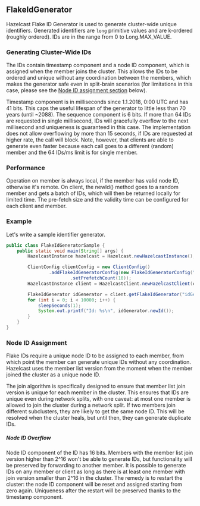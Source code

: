 ## FlakeIdGenerator

Hazelcast Flake ID Generator is used to generate cluster-wide unique identifiers. Generated identifiers are `long` primitive values and are k-ordered (roughly ordered). IDs are in the range from 0 to Long.MAX_VALUE.

### Generating Cluster-Wide IDs

The IDs contain timestamp component and a node ID component, which is assigned when the member joins the cluster. This allows the IDs to be ordered and unique without any coordination between the members, which makes the generator safe even in split-brain scenarios (for limitations in this case, please see the [Node ID assignment section](#node-id-assignment) below).

Timestamp component is in milliseconds since 1.1.2018, 0:00 UTC and has 41 bits. This caps the useful lifespan of the generator to little less than 70 years (until ~2088). The sequence component is 6 bits. If more than 64 IDs are requested in single millisecond, IDs will gracefully overflow to the next millisecond and uniqueness is guaranteed in this case. The implementation does not allow overflowing by more than 15 seconds, if IDs are requested at higher rate, the call will block. Note, however, that clients are able to generate even faster because each call goes to a different (random) member and the 64 IDs/ms limit is for single member.

### Performance

Operation on member is always local, if the member has valid node ID, otherwise it's remote. On client, the newId() method goes to a random member and gets a batch of IDs, which will then be returned locally for limited time. The pre-fetch size and the validity time can be configured for each client and member.

### Example

Let's write a sample identifier generator.

```java
public class FlakeIdGeneratorSample {
    public static void main(String[] args) {
        HazelcastInstance hazelcast = Hazelcast.newHazelcastInstance();

        ClientConfig clientConfig = new ClientConfig()
                .addFlakeIdGeneratorConfig(new FlakeIdGeneratorConfig("idGenerator")
                        .setPrefetchCount(10));
        HazelcastInstance client = HazelcastClient.newHazelcastClient(clientConfig);

        FlakeIdGenerator idGenerator = client.getFlakeIdGenerator("idGenerator");
        for (int i = 0; i < 10000; i++) {
            sleepSeconds(1);
            System.out.printf("Id: %s\n", idGenerator.newId());
        }
    }
}
```

### Node ID Assignment

Flake IDs require a unique node ID to be assigned to each member, from which point the member can generate unique IDs without any coordination. Hazelcast uses the member list version from the moment when the member joined the cluster as a unique node ID.

The join algorithm is specifically designed to ensure that member list join version is unique for each member in the cluster. This ensures that IDs are unique even during network splits, with one caveat: at most one member is allowed to join the cluster during a network split. If two members join different subclusters, they are likely to get the same node ID. This will be resolved when the cluster heals, but until then, they can generate duplicate IDs.

##### Node ID Overflow

Node ID component of the ID has 16 bits. Members with the member list join version higher than 2^16 won't be able to generate IDs, but functionality will be preserved by forwarding to another member. It is possible to generate IDs on any member or client as long as there is at least one member with join version smaller than 2^16 in the cluster. The remedy is to restart the cluster: the node ID component will be reset and assigned starting from zero again. Uniqueness after the restart will be preserved thanks to the timestamp component.
